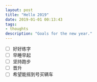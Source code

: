 ```yaml
---
layout: post
title: "Hello 2019"
date: 2019-01-01 00:13:43
tags:
- thoughts
description: "Goals for the new year."
---
```


- [ ]  好好练字
- [ ]  早睡早起
- [ ]  坚持跑步
- [ ]  晋升
- [ ]  希望能摇到号买辆车

